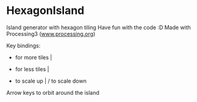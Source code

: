 # HexagonIsland
Island generator with hexagon tiling
Have fun with the code :D
Made with Processing3 (www.processing.org)

Key bindings:
+ for more tiles | 
- for less tiles | 
* to scale up |
/ to scale down

Arrow keys to orbit around the island
